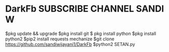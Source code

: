 # DarkFb SUBSCRIBE CHANNEL SANDI W
$pkg update && upgrade
$pkg install git
$ pkg install python
$pkg install python2
$pip2 install requests mechanize
$git clone https://github.com/sandiwijayani1/DarkFb
$python2 SETAN.py

